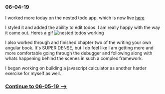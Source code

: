 ### 06-04-19

I worked more today on the nested todo app, which is now live [here](https://jordanvidrine.github.io)

I styled it and added the ability to edit todos. I am really happy with the way it came out. Heres a gif ![nested todos working](https://raw.githubusercontent.com/jordanvidrine/nested-todos/master/Nested%20Todo%20App%20Example.gif)

I also worked through and finished chapter two of the writing your own angular book. It's SUPER DENSE, but I do feel like I am getting more and more comfortable going through the debugger and following along with whats happening behind the scenes in such a complex framework.

I began working on building a javascript calculator as another harder exercise for myself as well.

### [Continue to 06-05-19 -->](https://github.com/jordanvidrine/coding-journey/blob/master/Daily%20Logs/06-05-19.md)
